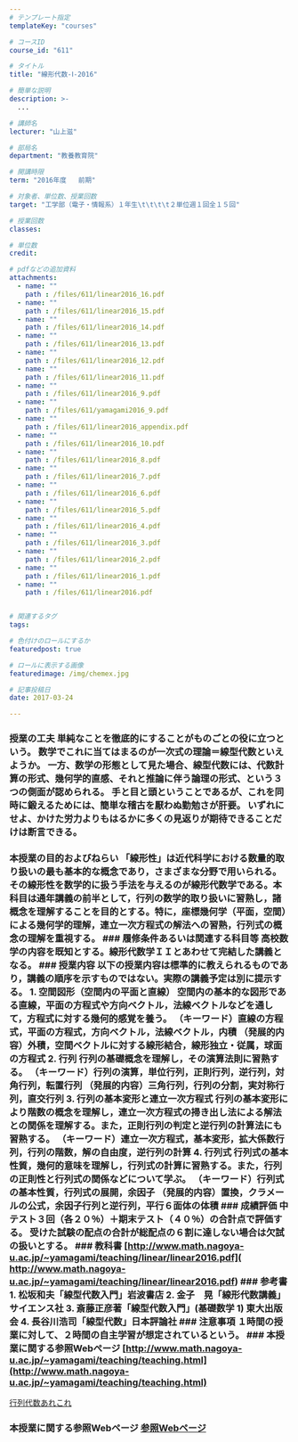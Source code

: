 ```yaml
---
# テンプレート指定
templateKey: "courses"

# コースID
course_id: "611"

# タイトル
title: "線形代数-Ⅰ-2016"

# 簡単な説明
description: >-
  ...

# 講師名
lecturer: "山上滋"

# 部局名
department: "教養教育院"

# 開講時限
term: "2016年度	前期"

# 対象者、単位数、授業回数
target: "工学部（電子・情報系）１年生\t\t\t\t２単位週１回全１５回"

# 授業回数
classes: 

# 単位数
credit: 

# pdfなどの追加資料
attachments: 
  - name: "" 
    path : /files/611/linear2016_16.pdf
  - name: "" 
    path : /files/611/linear2016_15.pdf
  - name: "" 
    path : /files/611/linear2016_14.pdf
  - name: "" 
    path : /files/611/linear2016_13.pdf
  - name: "" 
    path : /files/611/linear2016_12.pdf
  - name: "" 
    path : /files/611/linear2016_11.pdf
  - name: "" 
    path : /files/611/linear2016_9.pdf
  - name: "" 
    path : /files/611/yamagami2016_9.pdf
  - name: "" 
    path : /files/611/linear2016_appendix.pdf
  - name: "" 
    path : /files/611/linear2016_10.pdf
  - name: "" 
    path : /files/611/linear2016_8.pdf
  - name: "" 
    path : /files/611/linear2016_7.pdf
  - name: "" 
    path : /files/611/linear2016_6.pdf
  - name: "" 
    path : /files/611/linear2016_5.pdf
  - name: "" 
    path : /files/611/linear2016_4.pdf
  - name: "" 
    path : /files/611/linear2016_3.pdf
  - name: "" 
    path : /files/611/linear2016_2.pdf
  - name: "" 
    path : /files/611/linear2016_1.pdf
  - name: "" 
    path : /files/611/linear2016.pdf


# 関連するタグ
tags:

# 色付けのロールにするか
featuredpost: true

# ロールに表示する画像
featuredimage: /img/chemex.jpg

# 記事投稿日
date: 2017-03-24

---
```


 ### 授業の工夫 単純なことを徹底的にすることがものごとの役に立つという。 数学でこれに当てはまるのが一次式の理論＝線型代数といえようか。 一方、数学の形態として見た場合、線型代数には、代数計算の形式、幾何学的直感、それと推論に伴う論理の形式、という３つの側面が認められる。 手と目と頭ということであるが、これを同時に鍛えるためには、簡単な稽古を厭わぬ勤勉さが肝要。 いずれにせよ、かけた労力よりもはるかに多くの見返りが期待できることだけは断言できる。

 ### 本授業の目的およびねらい 「線形性」は近代科学における数量的取り扱いの最も基本的な概念であり，さまざまな分野で用いられる。その線形性を数学的に扱う手法を与えるのが線形代数学である。本科目は通年講義の前半として，行列の数学的取り扱いに習熟し，諸概念を理解することを目的とする。特に，座標幾何学（平面，空間）による幾何学的理解，連立一次方程式の解法への習熟，行列式の概念の理解を重視する。 ### 履修条件あるいは関連する科目等 高校数学の内容を既知とする。線形代数学ＩＩとあわせて完結した講義となる。 ### 授業内容 以下の授業内容は標準的に教えられるものであり，講義の順序を示すものではない。実際の講義予定は別に提示する。 1. 空間図形（空間内の平面と直線） 空間内の基本的な図形である直線，平面の方程式や方向ベクトル，法線ベクトルなどを通して，方程式に対する幾何的感覚を養う。 （キーワード）直線の方程式，平面の方程式，方向ベクトル，法線ベクトル，内積 （発展的内容）外積，空間ベクトルに対する線形結合，線形独立・従属，球面の方程式 2. 行列 行列の基礎概念を理解し，その演算法則に習熟する。 （キーワード）行列の演算，単位行列，正則行列，逆行列，対角行列，転置行列 （発展的内容）三角行列，行列の分割，実対称行列，直交行列 3. 行列の基本変形と連立一次方程式 行列の基本変形により階数の概念を理解し，連立一次方程式の掃き出し法による解法との関係を理解する。また，正則行列の判定と逆行列の計算法にも習熟する。 （キーワード）連立一次方程式，基本変形，拡大係数行列，行列の階数，解の自由度，逆行列の計算 4. 行列式 行列式の基本性質，幾何的意味を理解し，行列式の計算に習熟する。また，行列の正則性と行列式の関係などについて学ぶ。 （キーワード）行列式の基本性質，行列式の展開，余因子 （発展的内容）置換，クラメールの公式，余因子行列と逆行列，平行６面体の体積 ### 成績評価 中テスト３回（各２０％）＋期末テスト（４０％）の合計点で評価する。 受けた試験の配点の合計が総配点の６割に達しない場合は欠試の扱いとする。 ### 教科書 [http://www.math.nagoya-u.ac.jp/~yamagami/teaching/linear/linear2016.pdf]( http://www.math.nagoya-u.ac.jp/~yamagami/teaching/linear/linear2016.pdf) ### 参考書 1. 松坂和夫「線型代数入門」岩波書店 2. 金子　晃「線形代数講義」 サイエンス社 3. 斎藤正彦著「線型代数入門」(基礎数学 1) 東大出版会 4. 長谷川浩司「線型代数」日本評論社 ### 注意事項 １時間の授業に対して、２時間の自主学習が想定されているという。 ### 本授業に関する参照Webぺージ [http://www.math.nagoya-u.ac.jp/~yamagami/teaching/teaching.html](http://www.math.nagoya-u.ac.jp/~yamagami/teaching/teaching.html)


[行列代数あれこれ](/files/611/linear2016.pdf) 


 ### 本授業に関する参照Webページ [参照Webページ](http://www.math.nagoya-u.ac.jp/~yamagami/teaching/teaching.html)
